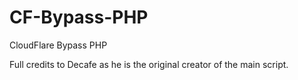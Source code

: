 # CF-Bypass-PHP
CloudFlare Bypass PHP

Full credits to Decafe as he is the original creator of the main script.
